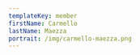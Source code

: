 ```yaml
---
templateKey: member
firstName: Carmello
lastName: Maezza
portrait: /img/carmello-maezza.png
---
```

